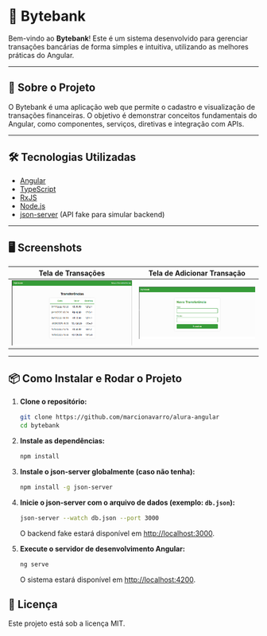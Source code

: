 # 💸 Bytebank

Bem-vindo ao **Bytebank**! Este é um sistema desenvolvido para gerenciar transações bancárias de forma simples e intuitiva, utilizando as melhores práticas do Angular.

---

## 🚀 Sobre o Projeto

O Bytebank é uma aplicação web que permite o cadastro e visualização de transações financeiras. O objetivo é demonstrar conceitos fundamentais do Angular, como componentes, serviços, diretivas e integração com APIs.

---

## 🛠️ Tecnologias Utilizadas

- [Angular](https://angular.io/)  
- [TypeScript](https://www.typescriptlang.org/)  
- [RxJS](https://rxjs.dev/) 
- [Node.js](https://nodejs.org/) 
- [json-server](https://github.com/typicode/json-server) (API fake para simular backend)

---

## 🖥️ Screenshots

| Tela de Transações | Tela de Adicionar Transação |
|---------------|-------------------|
| ![Login](./src/assets/screenshots/image.png) | ![Transações](./src/assets/screenshots/image1.png) |

---

## 📦 Como Instalar e Rodar o Projeto

1. **Clone o repositório:**
   ```bash
   git clone https://github.com/marcionavarro/alura-angular
   cd bytebank
   ```

2. **Instale as dependências:**
   ```bash
   npm install
   ```

3. **Instale o json-server globalmente (caso não tenha):**
   ```bash
   npm install -g json-server
   ```

4. **Inicie o json-server com o arquivo de dados (exemplo: `db.json`):**
   ```bash
   json-server --watch db.json --port 3000
   ```
   O backend fake estará disponível em [http://localhost:3000](http://localhost:3000).

5. **Execute o servidor de desenvolvimento Angular:**
   ```bash
   ng serve
   ```
   O sistema estará disponível em [http://localhost:4200](http://localhost:4200).


## 📄 Licença

Este projeto está sob a licença MIT.
